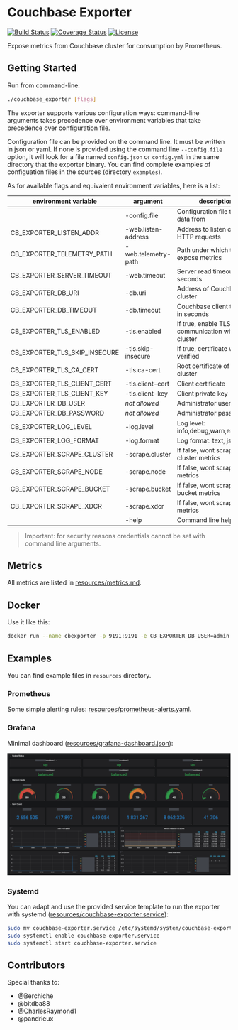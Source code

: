 # Couchbase Exporter

[![Build Status](https://travis-ci.com/blakelead/couchbase_exporter.svg?branch=master)](https://travis-ci.org/blakelead/couchbase_exporter)
[![Coverage Status](https://coveralls.io/repos/github/blakelead/couchbase_exporter/badge.svg?branch=master)](https://coveralls.io/github/blakelead/couchbase_exporter?branch=master)
[![License](https://img.shields.io/badge/License-Apache%202.0-blue.svg)](/LICENSE.txt)

Expose metrics from Couchbase cluster for consumption by Prometheus.

## Getting Started

Run from command-line:

```bash
./couchbase_exporter [flags]
```

The exporter supports various configuration ways: command-line arguments takes precedence over environment variables that take precedence over configuration file.

Configuration file can be provided on the command line. It must be written in json or yaml. If none is provided using the command line `--config.file` option, it will look for a file named `config.json` or `config.yml` in the same directory that the exporter binary. You can find complete examples of configuation files in the sources (directory `examples`).

As for available flags and equivalent environment variables, here is a list:

|     environment variable      |      argument       |                    description                     |        default        |
| ----------------------------- | ------------------- | -------------------------------------------------- | --------------------- |
|                               | -config.file        | Configuration file to load data from               |                       |
| CB_EXPORTER_LISTEN_ADDR       | -web.listen-address | Address to listen on for HTTP requests             | :9191                 |
| CB_EXPORTER_TELEMETRY_PATH    | -web.telemetry-path | Path under which to expose metrics                 | /metrics              |
| CB_EXPORTER_SERVER_TIMEOUT    | -web.timeout        | Server read timeout in seconds                     | 10s                   |
| CB_EXPORTER_DB_URI            | -db.uri             | Address of Couchbase cluster                       | http://127.0.0.1:8091 |
| CB_EXPORTER_DB_TIMEOUT        | -db.timeout         | Couchbase client timeout in seconds                | 10s                   |
| CB_EXPORTER_TLS_ENABLED       | -tls.enabled        | If true, enable TLS communication with the cluster | false                 |
| CB_EXPORTER_TLS_SKIP_INSECURE | -tls.skip-insecure  | If true, certificate won't be verified             | false                 |
| CB_EXPORTER_TLS_CA_CERT       | -tls.ca-cert        | Root certificate of the cluster                    |                       |
| CB_EXPORTER_TLS_CLIENT_CERT   | -tls.client-cert    | Client certificate                                 |                       |
| CB_EXPORTER_TLS_CLIENT_KEY    | -tls.client-key     | Client private key                                 |                       |
| CB_EXPORTER_DB_USER           | *not allowed*       | Administrator username                             |                       |
| CB_EXPORTER_DB_PASSWORD       | *not allowed*       | Administrator password                             |                       |
| CB_EXPORTER_LOG_LEVEL         | -log.level          | Log level: info,debug,warn,error,fatal             | error                 |
| CB_EXPORTER_LOG_FORMAT        | -log.format         | Log format: text, json                             | text                  |
| CB_EXPORTER_SCRAPE_CLUSTER    | -scrape.cluster     | If false, wont scrape cluster metrics              | true                  |
| CB_EXPORTER_SCRAPE_NODE       | -scrape.node        | If false, wont scrape node metrics                 | true                  |
| CB_EXPORTER_SCRAPE_BUCKET     | -scrape.bucket      | If false, wont scrape bucket metrics               | true                  |
| CB_EXPORTER_SCRAPE_XDCR       | -scrape.xdcr        | If false, wont scrape xdcr metrics                 | false                 |
|                               | -help               | Command line help                                  |                       |

> Important: for security reasons credentials cannot be set with command line arguments.

## Metrics

All metrics are listed in [resources/metrics.md](resources/metrics.md).

## Docker

Use it like this:

```bash
docker run --name cbexporter -p 9191:9191 -e CB_EXPORTER_DB_USER=admin -e CB_EXPORTER_DB_PASSWORD=complicatedpassword blakelead/couchbase-exporter:latest
```

## Examples

You can find example files in `resources` directory.

### Prometheus

Some simple alerting rules: [resources/prometheus-alerts.yaml](resources/prometheus-alerts.yaml).

### Grafana

Minimal dashboard ([resources/grafana-dashboard.json](resources/grafana-dashboard.json)):

<p align="center"><img src="resources/grafana.png" width="1000"></p>

### Systemd

You can adapt and use the provided service template to run the exporter with systemd ([resources/couchbase-exporter.service](resources/couchbase-exporter.service)):

```bash
sudo mv couchbase-exporter.service /etc/systemd/system/couchbase-exporter.service
sudo systemctl enable couchbase-exporter.service
sudo systemctl start couchbase-exporter.service
```

## Contributors

Special thanks to:

- @Berchiche
- @bitdba88
- @CharlesRaymond1
- @pandrieux
